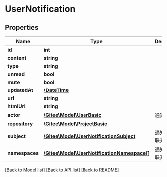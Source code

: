# UserNotification

## Properties

Name | Type | Description | Notes
------------ | ------------- | ------------- | -------------
**id** | **int** |  | [optional] 
**content** | **string** |  | [optional] 
**type** | **string** |  | [optional] 
**unread** | **bool** |  | [optional] 
**mute** | **bool** |  | [optional] 
**updatedAt** | [**\DateTime**](https://www.php.net/class.datetime) |  | [optional] 
**url** | **string** |  | [optional] 
**htmlUrl** | **string** |  | [optional] 
**actor** | [**\Gitee\Model\UserBasic**](UserBasic.md) | 通知发送者 | [optional] 
**repository** | [**\Gitee\Model\ProjectBasic**](ProjectBasic.md) |  | [optional] 
**subject** | [**\Gitee\Model\UserNotificationSubject**](UserNotificationSubject.md) | 通知直接关联对象 | [optional] 
**namespaces** | [**\Gitee\Model\UserNotificationNamespace[]**](UserNotificationNamespace.md) | 通知次级关联对象 | [optional] 

[[Back to Model list]](../../README.md#documentation-for-models) [[Back to API list]](../../README.md#documentation-for-api-endpoints) [[Back to README]](../../README.md)


